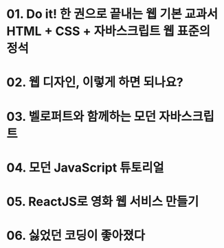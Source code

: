 # 01. Do it! 한 권으로 끝내는 웹 기본 교과서 HTML + CSS + 자바스크립트 웹 표준의 정석
# 02. 웹 디자인, 이렇게 하면 되나요?
# 03. 벨로퍼트와 함께하는 모던 자바스크립트
# 04. 모던 JavaScript 튜토리얼
# 05. ReactJS로 영화 웹 서비스 만들기
# 06. 싫었던 코딩이 좋아졌다